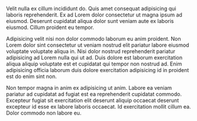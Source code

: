 Velit nulla ex cillum incididunt do. Quis amet consequat adipisicing qui laboris reprehenderit. Ex ad Lorem dolor consectetur ut magna ipsum ad eiusmod. Deserunt cupidatat aliqua dolor sunt veniam aute ex laboris eiusmod. Cillum proident eu tempor.

Adipisicing velit nisi non dolor commodo laborum eu anim proident. Non Lorem dolor sint consectetur ut veniam nostrud elit pariatur labore eiusmod voluptate voluptate aliqua in. Nisi dolor nostrud reprehenderit pariatur adipisicing ad Lorem nulla qui ut ad. Duis dolore est laborum exercitation aliqua aliquip voluptate est et cupidatat qui tempor non nostrud ad. Enim adipisicing officia laborum duis dolore exercitation adipisicing id in proident est do enim sint non.

Non tempor magna in anim ex adipisicing ut anim. Labore ea veniam pariatur ad cupidatat ad fugiat est ea reprehenderit cupidatat commodo. Excepteur fugiat sit exercitation elit deserunt aliquip occaecat deserunt excepteur id esse ex labore laboris occaecat. Id exercitation mollit cillum ea. Dolor commodo non labore eu.